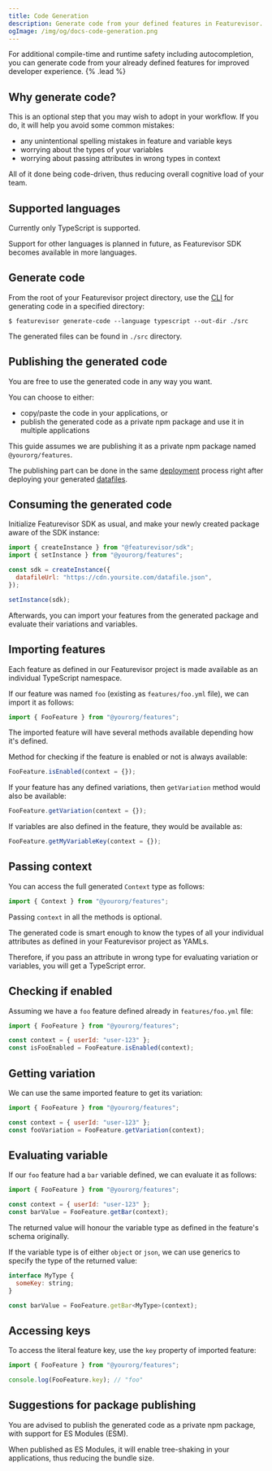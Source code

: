 ```yaml
---
title: Code Generation
description: Generate code from your defined features in Featurevisor.
ogImage: /img/og/docs-code-generation.png
---
```


For additional compile-time and runtime safety including autocompletion, you can generate code from your already defined features for improved developer experience. {% .lead %}

## Why generate code?

This is an optional step that you may wish to adopt in your workflow. If you do, it will help you avoid some common mistakes:

- any unintentional spelling mistakes in feature and variable keys
- worrying about the types of your variables
- worrying about passing attributes in wrong types in context

All of it done being code-driven, thus reducing overall cognitive load of your team.

## Supported languages

Currently only TypeScript is supported.

Support for other languages is planned in future, as Featurevisor SDK becomes available in more languages.

## Generate code

From the root of your Featurevisor project directory, use the [CLI](/docs/cli) for generating code in a specified directory:

```
$ featurevisor generate-code --language typescript --out-dir ./src
```

The generated files can be found in `./src` directory.

## Publishing the generated code

You are free to use the generated code in any way you want.

You can choose to either:

- copy/paste the code in your applications, or
- publish the generated code as a private npm package and use it in multiple applications

This guide assumes we are publishing it as a private npm package named `@yourorg/features`.

The publishing part can be done in the same [deployment](/docs/deployment) process right after deploying your generated [datafiles](/docs/building-datafiles).

## Consuming the generated code

Initialize Featurevisor SDK as usual, and make your newly created package aware of the SDK instance:

```js
import { createInstance } from "@featurevisor/sdk";
import { setInstance } from "@yourorg/features";

const sdk = createInstance({
  datafileUrl: "https://cdn.yoursite.com/datafile.json",
});

setInstance(sdk);
```

Afterwards, you can import your features from the generated package and evaluate their variations and variables.

## Importing features

Each feature as defined in our Featurevisor project is made available as an individual TypeScript namespace.

If our feature was named `foo` (existing as `features/foo.yml` file), we can import it as follows:

```js
import { FooFeature } from "@yourorg/features";
```

The imported feature will have several methods available depending how it's defined.

Method for checking if the feature is enabled or not is always available:

```js
FooFeature.isEnabled(context = {});
```

If your feature has any defined variations, then `getVariation` method would also be available:

```js
FooFeature.getVariation(context = {});
```

If variables are also defined in the feature, they would be available as:

```js
FooFeature.getMyVariableKey(context = {});
```

## Passing context

You can access the full generated `Context` type as follows:

```js
import { Context } from "@yourorg/features";
```

Passing `context` in all the methods is optional.

The generated code is smart enough to know the types of all your individual attributes as defined in your Featurevisor project as YAMLs.

Therefore, if you pass an attribute in wrong type for evaluating variation or variables, you will get a TypeScript error.

## Checking if enabled

Assuming we have a `foo` feature defined already in `features/foo.yml` file:

```js
import { FooFeature } from "@yourorg/features";

const context = { userId: "user-123" };
const isFooEnabled = FooFeature.isEnabled(context);
```

## Getting variation

We can use the same imported feature to get its variation:

```js
import { FooFeature } from "@yourorg/features";

const context = { userId: "user-123" };
const fooVariation = FooFeature.getVariation(context);
```

## Evaluating variable

If our `foo` feature had a `bar` variable defined, we can evaluate it as follows:

```js
import { FooFeature } from "@yourorg/features";

const context = { userId: "user-123" };
const barValue = FooFeature.getBar(context);
```

The returned value will honour the variable type as defined in the feature's schema originally.

If the variable type is of either `object` or `json`, we can use generics to specify the type of the returned value:

```js
interface MyType {
  someKey: string;
}

const barValue = FooFeature.getBar<MyType>(context);
```

## Accessing keys

To access the literal feature key, use the `key` property of imported feature:

```js
import { FooFeature } from "@yourorg/features";

console.log(FooFeature.key); // "foo"
```

## Suggestions for package publishing

You are advised to publish the generated code as a private npm package, with support for ES Modules (ESM).

When published as ES Modules, it will enable tree-shaking in your applications, thus reducing the bundle size.
